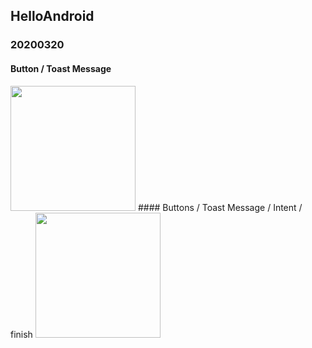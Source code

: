 ## HelloAndroid

### 20200320 
#### Button / Toast Message
<img src="https://user-images.githubusercontent.com/50735594/77910402-07520f00-72ca-11ea-9cae-7e0b14556164.png" width="200px">
#### Buttons / Toast Message / Intent / finish
<img src="https://user-images.githubusercontent.com/50735594/77983494-28f2db00-734a-11ea-8fee-12712373b3be.png" width="200px">
